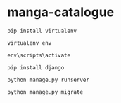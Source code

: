 # manga-catalogue

```
pip install virtualenv

virtualenv env

env\scripts\activate

pip install django

python manage.py runserver

python manage.py migrate
```